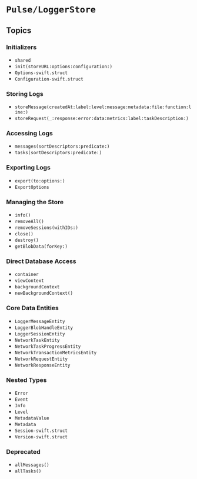 # ``Pulse/LoggerStore``

## Topics

### Initializers

- ``shared``
- ``init(storeURL:options:configuration:)``
- ``Options-swift.struct``
- ``Configuration-swift.struct``

### Storing Logs

- ``storeMessage(createdAt:label:level:message:metadata:file:function:line:)``
- ``storeRequest(_:response:error:data:metrics:label:taskDescription:)``

### Accessing Logs

- ``messages(sortDescriptors:predicate:)``
- ``tasks(sortDescriptors:predicate:)``

### Exporting Logs

- ``export(to:options:)``
- ``ExportOptions``

### Managing the Store

- ``info()``
- ``removeAll()``
- ``removeSessions(withIDs:)``
- ``close()``
- ``destroy()``
- ``getBlobData(forKey:)``

### Direct Database Access

- ``container``
- ``viewContext``
- ``backgroundContext``
- ``newBackgroundContext()``

### Core Data Entities

- ``LoggerMessageEntity``
- ``LoggerBlobHandleEntity``
- ``LoggerSessionEntity``
- ``NetworkTaskEntity``
- ``NetworkTaskProgressEntity``
- ``NetworkTransactionMetricsEntity``
- ``NetworkRequestEntity``
- ``NetworkResponseEntity``

### Nested Types

- ``Error``
- ``Event``
- ``Info``
- ``Level``
- ``MetadataValue``
- ``Metadata``
- ``Session-swift.struct``
- ``Version-swift.struct``

### Deprecated

- ``allMessages()``
- ``allTasks()``
